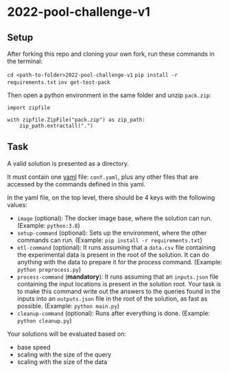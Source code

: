 # 2022-pool-challenge-v1

## Setup

After forking this repo and cloning your own fork, run these commands in the terminal:

`cd <path-to-folder>2022-pool-challenge-v1`
`pip install -r requirements.txt`
`inv get-test-pack`

Then open a python environment in the same folder and unzip `pack.zip`:

```
import zipfile

with zipfile.ZipFile("pack.zip") as zip_path:
    zip_path.extractall(".")
```

## Task

A valid solution is presented as a directory.

It must contain one [yaml](https://en.wikipedia.org/wiki/YAML) file: `conf.yaml`,
plus any other files that are accessed by the commands defined in this yaml.

In the yaml file, on the top level, there should be 4 keys with the following values:

* `image` (optional): The docker image base, where the solution can run. (Example: `python:3.8`)
* `setup-command` (optional): Sets up the environment, where the other commands can run. (Example: `pip install -r requirements.txt`)
* `etl-command` (optional): It runs assuming that a `data.csv` file containing the experimental data is present in the root of the solution. It can do anything with the data to prepare it for the process command. (Example: `python preprocess.py`)
* `process-command` (**mandatory**): It runs assuming that an `inputs.json` file containing the input locations is present in the solution root. Your task is to make this command write out the answers to the queries found in the inputs into an `outputs.json` file in the root of the solution, as fast as possible. (Example: `python main.py`)
* `cleanup-command` (optional): Runs after everything is done. (Example: `python cleanup.py`)

Your solutions will be evaluated based on:
* base speed
* scaling with the size of the query
* scaling with the size of the data
